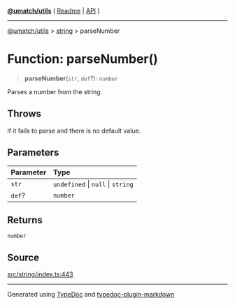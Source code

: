 [**@umatch/utils**](../../README.md) ( [Readme](../../README.md) \| [API](../../API.md) )

---

[@umatch/utils](../../API.md) > [string](../README.md) > parseNumber

# Function: parseNumber()

> **parseNumber**(`str`, `def`?): `number`

Parses a number from the string.

## Throws

if it fails to parse and there is no default value.

## Parameters

| Parameter | Type                              |
| :-------- | :-------------------------------- |
| `str`     | `undefined` \| `null` \| `string` |
| `def`?    | `number`                          |

## Returns

`number`

## Source

[src/string/index.ts:443](https://github.com/umatch-oficial/utils/blob/618b1ef/src/string/index.ts#L443)

---

Generated using [TypeDoc](https://typedoc.org/) and [typedoc-plugin-markdown](https://www.npmjs.com/package/typedoc-plugin-markdown)
